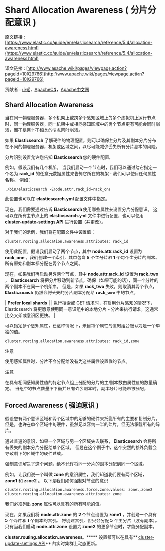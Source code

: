 # Shard Allocation Awareness ( 分片分配意识 )

原文链接 : [https://www.elastic.co/guide/en/elasticsearch/reference/5.4/allocation-awareness.html](https://www.elastic.co/guide/en/elasticsearch/reference/5.4/allocation-awareness.html)

译文链接 : [http://www.apache.wiki/pages/viewpage.action?pageId=10029766](http://www.apache.wiki/pages/viewpage.action?pageId=10029766)

贡献者 : [小瑶](/display/~chenyao)，[ApacheCN](/display/~apachecn)，[Apache中文网](/display/~apachechina)

## Shard Allocation Awareness

当在同一物理服务器，多个机架上或跨多个感知区域上的多个虚拟机上运行节点时，同一物理服务器，同一机架中或相同感知区域中的两个节点更有可能会同时崩溃，而不是两个不相关的节点同时崩溃。

如果 **Elasticsearch** 了解硬件的物理配置，则可以确保主分片及其副本分片分布在不同的物理服务器，机架或区域之间，以尽可能减少丢失所有分片副本的风险。

分片识别设置允许您告知 **Elasticsearch** 您的硬件配置。

例如，假设我们有几个机架。 当我们启动一个节点时，我们可以通过给它指定一个名为 **rack_id** 的任意元数据属性来告知它所在的机架 - 我们可以使用任何属性名称。 例如：

```
./bin/elasticsearch -Enode.attr.rack_id=rack_one
```

此设置也可以在 **elasticsearch.yml** 配置文件中指定。

现在，我们需要通过告诉 **Elasticsearch** 使用哪些属性来设置分片分配意识。 这可以在所有主节点上的 **elasticsearch.yml** 文件中进行配置，也可以使用 **[cluster-update-settings API](/display/Elasticsearch/Cluster+Update+Settings)** 进行设置（并更改）。

对于我们的示例，我们将在配置文件中设置值：

```
cluster.routing.allocation.awareness.attributes: rack_id
```

使用此配置，假设我们启动了两个节点，其中 **node.attr.rack_id** 设置为 **rack_one** ，我们创建一个索引，其中包含 **5** 个主分片和 **1** 个每个主分片的副本。 所有原始和副本都分配在两个节点之间。

现在，如果我们再启动另外两个节点，其中 **node.attr.rack_id** 设置为 **rack_two** ， **Elasticsearch** 将把分片移动到新节点，确保（如果可能的话），同一个分片的两个副本不在同一个机架中。 但是，如果 **rack_two** 失败，则取消其两个节点， **Elasticsearch** 仍然会将丢失的分片副本分配给 **rack_one** 中的节点。

| **Prefer local shards** |
| 执行搜索或 GET 请求时，在启用分片感知的情况下， Elasticsearch 将更愿意使用同一意识组中的本地分片 - 分片来执行请求。这通常比交叉架或意识区更快。 |

可以指定多个感知属性，在这种情况下，来自每个属性的值的组合被认为是一个单独的值。

```
cluster.routing.allocation.awareness.attributes: rack_id,zone
```

注意

使用感知属性时，分片不会分配给没有为这些属性设置值的节点。

注意

在具有相同感知属性值的特定节点组上分配的分片的主/副本数由属性值的数量确定。 当组中的节点数量不平衡并且有许多副本时，副本分片可能未被分配。

## Forced Awareness ( 强迫意识 )

假设您有两个意识区域和两个区域中的足够的硬件来托管所有的主要和复制分片。 但是，也许在单个区域中的硬件，虽然足以容纳一半的碎片，但无法承载所有的碎片。

通过普遍的意识，如果一个区域与另一个区域失去联系， **Elasticsearch** 会将所有丢失的副本分片分配给单个区域。 但是在这个例子中，这个突然的额外负载会导致剩下的区域中的硬件过载。

强制意识解决了这个问题，绝不允许将同一分片的副本分配到同一个区域。

例如，让我们说一个叫做 **zone** 的意识属性，我们知道我们要有两个区域， **zone1** 和 **zone2** 。 以下是我们如何强制对节点的意识：

```
cluster.routing.allocation.awareness.force.zone.values: zone1,zone2 
cluster.routing.allocation.awareness.attributes: zone
```

我们必须列出 **zone** 属性可以具有的所有可能的值。

现在，如果我们将 **node.attr.zone** 的 **2** 个节点设置为 **zone1** ，并创建一个具有 **5** 个碎片和 **1** 个副本的索引。 将创建索引，但只会分配 **5** 个主分片（没有副本）。 只有当我们启动 **node.attr.zone** 设置为 **zone2** 的更多节点时，才能分配副本。

**cluster.routing.allocation.awareness**。***** 设置都可以在具有** [cluster-update-settings API](/display/Elasticsearch/Cluster+Update+Settings)** 的实时集群上动态更新。